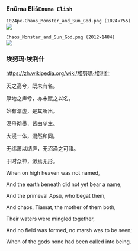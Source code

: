 ### Enûma Eliš`Enuma Elish`

`1024px-Chaos_Monster_and_Sun_God.png (1024×755)`<br>
![](https://upload.wikimedia.org/wikipedia/commons/thumb/c/c3/Chaos_Monster_and_Sun_God.png/1024px-Chaos_Monster_and_Sun_God.png)

`Chaos_Monster_and_Sun_God.png (2012×1484)`<br>
![](https://upload.wikimedia.org/wikipedia/commons/c/c3/Chaos_Monster_and_Sun_God.png)

### 埃努玛·埃利什
https://zh.wikipedia.org/wiki/埃努瑪·埃利什

天之高兮，既未有名。

厚地之庳兮，亦未赋之以名。

始有潝虚，是其所出。

漠母彻墨，皆由孳生。

大浸一体，混然和同。

无纬萧以结庐，无沼泽之可睹。

于时众神，渺焉无形。

When on high heaven was not named,

And the earth beneath did not yet bear a name,

And the primeval Apsû, who begat them,

And chaos, Tiamat, the mother of them both,

Their waters were mingled together,

And no field was formed, no marsh was to be seen;

When of the gods none had been called into being.

